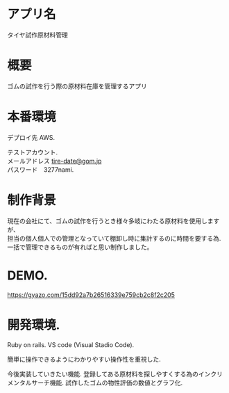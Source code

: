 # アプリ名
タイヤ試作原材料管理

# 概要
ゴムの試作を行う際の原材料在庫を管理するアプリ

# 本番環境
デプロイ先 AWS. 

 テストアカウント.  
 メールアドレス  tire-date@gom.jp  
 パスワード　3277nami. 
               
# 制作背景
現在の会社にて、ゴムの試作を行うとき様々多岐にわたる原材料を使用しますが、  
担当の個人個人での管理となっていて棚卸し時に集計するのに時間を要する為. 
一括で管理できるものが有ればと思い制作しました。  

# DEMO. 
https://gyazo.com/15dd92a7b26516339e759cb2c8f2c205

# 開発環境. 
Ruby on rails. 
VS code (Visual Stadio Code). 

簡単に操作できるようにわかりやすい操作性を重視した. 

今後実装していきたい機能. 
登録してある原材料を探しやすくする為のインクリメンタルサーチ機能. 
試作したゴムの物性評価の数値とグラフ化. 
